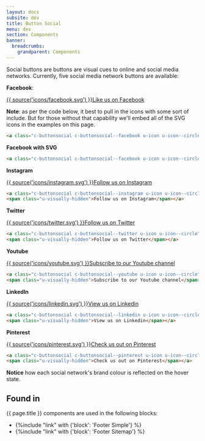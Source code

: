 ```yaml
---
layout: docs
subsite: dev
title: Button Social
menu: dev
section: Components
banner:
  breadcrumbs:
    grandparent: Components
---
```


Social buttons are buttons are visual cues to online and social media networks. Currently, five social media network buttons are available:

**Facebook**:

<a class="c-buttonsocial c-buttonsocial--facebook u-icon u-icon--circle" href="https://www.facebook.com/carletonuniversity">{{ source('icons/facebook.svg') }}<span class="u-visually-hidden">Like us on Facebook</span></a>

**Note**: as per the code below, it best to pull in the icons with some sort of include. But for those without that capability we'll embed all of the SVG icons in the examples on this page.
```html
<a class="c-buttonsocial c-buttonsocial--facebook u-icon u-icon--circle" href="https://www.facebook.com/carletonuniversity">{% verbatim %}{{ source('icons/facebook.svg') }}{% endverbatim %}<span class="u-visually-hidden">Like us on Facebook</span></a>
```

**Facebook with SVG**

```html
<a class="c-buttonsocial c-buttonsocial--facebook u-icon u-icon--circle" href="https://www.facebook.com/carletonuniversity"><svg viewBox="0 0 24 24" xmlns="http://www.w3.org/2000/svg"><path d="M17.8 4.8h-2.4s-1.2.216-1.2 1.2v2.4h3.6l-1.2 4.8h-2.4V24H9.4V13.2H7V8.4h2.4V4.8S8.5 0 13.156 0H17.8v4.8z"></path></svg><span class="u-visually-hidden">Like us on Facebook</span></a>
```

**Instagram**

<a class="c-buttonsocial c-buttonsocial--instagram u-icon u-icon--circle" href="https://www.instagram.com/carleton_u">{{ source('icons/instagram.svg') }}<span class="u-visually-hidden">Follow us on Instagram</span></a></li>

```html
<a class="c-buttonsocial c-buttonsocial--instagram u-icon u-icon--circle" href="https://www.instagram.com/carleton_u"><svg viewBox="0 0 24 24" xmlns="http://www.w3.org/2000/svg"><path d="M22.29 5.343a.922.922 0 0 1-.922.92h-2.762a.921.921 0 0 1-.921-.92V2.579a.92.92 0 0 1 .92-.92h2.763c.51 0 .922.412.922.92v2.764zm-.184 15.735c0 .568-.458 1.028-1.024 1.028h-18.4c-.566 0-1.024-.46-1.024-1.028V9.764h2.315a8.27 8.27 0 0 0-.269 2.057c0 4.545 3.662 8.229 8.178 8.229 4.517 0 8.178-3.684 8.178-8.229 0-.71-.1-1.399-.268-2.057h2.314v11.314zM12.066 5.527a6.539 6.539 0 1 1 0 13.079 6.54 6.54 0 0 1 0-13.08zM21.186 0H2.763A2.763 2.763 0 0 0 0 2.763v18.421a2.763 2.763 0 0 0 2.763 2.764h18.422a2.763 2.763 0 0 0 2.763-2.764V2.764A2.762 2.762 0 0 0 21.185 0z"></path></svg>
<span class="u-visually-hidden">Follow us on Instagram</span></a>
```

**Twitter**

<a class="c-buttonsocial c-buttonsocial--twitter u-icon u-icon--circle" href="https://twitter.com/@Carleton_U">{{ source('icons/twitter.svg') }}<span class="u-visually-hidden">Follow us on Twitter</span></a>

```html
<a class="c-buttonsocial c-buttonsocial--twitter u-icon u-icon--circle" href="https://twitter.com/@Carleton_U"><svg viewBox="0 0 24 24" xmlns="http://www.w3.org/2000/svg"><path d="M2.66 14.347a4.64 4.64 0 0 0 2.21-.093c-2.237-.49-3.917-2.646-3.917-5.24v-.066a4.586 4.586 0 0 0 2.209.662C1.852 8.657.992 7.017.992 5.165c0-.979.239-1.892.662-2.686C4.061 5.707 7.66 7.837 11.722 8.063a6.042 6.042 0 0 1-.12-1.218c0-2.95 2.184-5.345 4.883-5.345 1.402 0 2.672.648 3.559 1.693a9.23 9.23 0 0 0 3.109-1.296c-.37 1.244-1.138 2.289-2.144 2.95A9.06 9.06 0 0 0 23.814 4a10.308 10.308 0 0 1-2.447 2.779l.013.688c0 7.065-4.908 15.201-13.892 15.201-2.765 0-5.332-.886-7.488-2.394.37.04.767.066 1.164.066 2.289 0 4.393-.847 6.06-2.29-2.13-.039-3.943-1.587-4.565-3.703z"></path></svg>
<span class="u-visually-hidden">Follow us on Twitter</span></a>
```

**Youtube**

<a class="c-buttonsocial c-buttonsocial--youtube u-icon u-icon--circle" href="https://www.youtube.com/user/carletonuvideos">{{ source('icons/youtube.svg') }}<span class="u-visually-hidden">Subscribe to our Youtube channel</span></a>

```html
<a class="c-buttonsocial c-buttonsocial--youtube u-icon u-icon--circle" href="https://www.youtube.com/user/carletonuvideos"><svg height="24" width="24" viewBox="0 0 24 24" xmlns="http://www.w3.org/2000/svg"><g fill="none"><path d="M23.498 6.64a3.016 3.016 0 0 0-2.121-2.135C19.505 4 12 4 12 4s-7.505 0-9.377.505A3.016 3.016 0 0 0 .502 6.64C0 8.524 0 12.454 0 12.454s0 3.93.502 5.815a3.016 3.016 0 0 0 2.121 2.135c1.872.505 9.377.505 9.377.505s7.505 0 9.377-.505a3.016 3.016 0 0 0 2.121-2.135C24 16.385 24 12.454 24 12.454s0-3.93-.502-5.814" fill="#222"></path><path d="M9.546 16.023l6.272-3.568-6.272-3.569z" fill="#fffffe"></path></g></svg>
<span class="u-visually-hidden">Subscribe to our Youtube channel</span></a>
```

**LinkedIn**

<a class="c-buttonsocial c-buttonsocial--linkedin u-icon u-icon--circle" href="https://www.linkedin.com/school/carleton-university">{{ source('icons/linkedin.svg') }}<span class="u-visually-hidden">View us on Linkedin</span></a>

```html
<a class="c-buttonsocial c-buttonsocial--linkedin u-icon u-icon--circle" href="https://www.linkedin.com/school/carleton-university"><svg viewBox="0 0 24 24" xmlns="http://www.w3.org/2000/svg"><path d="M5.407 23.512H.302V8.154h5.105v15.358zM8.23 8.154h5.105v2.176c.678-1.046 1.89-2.537 4.6-2.537 3.36 0 5.878 2.196 5.878 6.913v8.807H18.71v-8.218c0-2.064-.739-3.472-2.586-3.472-1.41 0-2.25.95-2.62 1.867-.134.328-.167.786-.167 1.245v8.577H8.232s.067-13.917 0-15.358zM2.888.75c1.746 0 2.82 1.147 2.854 2.653 0 1.474-1.108 2.655-2.887 2.655H2.82C1.108 6.058 0 4.878 0 3.403 0 1.897 1.141.75 2.888.75z"></path></svg>
<span class="u-visually-hidden">View us on Linkedin</span></a>
```

**Pinterest**

<a class="c-buttonsocial c-buttonsocial--pinterest u-icon u-icon--circle" href="https://www.pinterest.ca/carletonu">{{ source('icons/pinterest.svg') }}<span class="u-visually-hidden">Check us out on Pinterest</span></a>

```html
<a class="c-buttonsocial c-buttonsocial--pinterest u-icon u-icon--circle" href="https://www.pinterest.ca/carletonu"><svg viewBox="0 0 24 24" xmlns="http://www.w3.org/2000/svg"><path d="M11.085.08C7.123.523 3.173 3.724 3.01 8.296c-.103 2.793.692 4.888 3.352 5.477 1.154-2.034-.372-2.482-.61-3.956-.976-6.03 6.968-10.145 11.126-5.933 2.877 2.916.983 11.885-3.657 10.954-4.445-.892 2.176-8.032-1.372-9.433C8.964 4.265 7.433 8.89 8.8 11.186c-.802 3.951-2.529 7.673-1.83 12.628 2.267-1.642 3.032-4.785 3.658-8.063 1.14.69 1.749 1.408 3.201 1.521 5.358.414 8.351-5.339 7.62-10.65C20.8 1.916 16.098-.48 11.086.08"></path></svg>
<span class="u-visually-hidden">Check us out on Pinterest</span></a>
```

**Notice** how each social network's brand colour is reflected on the hover state.

## Found in

{{ page.title }} components are used in the following blocks:

- {%include "link" with {'block': 'Footer Simple'} %}
- {%include "link" with {'block': 'Footer Sitemap'} %}
